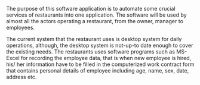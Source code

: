 The purpose of this software application is to automate some crucial services of restaurants into one application. The software will be used by almost all the actors operating a restaurant, from the owner, manager to employees. 

The current system that the restaurant uses is desktop system for daily operations, although, the desktop system is not-up-to date enough to cover the existing needs. The restaurants uses software programs such as MS-Excel for recording the employee data, that is when new employee is hired, his/ her information have to be filled in the computerized work contract form that contains personal details of employee including age, name, sex, date, address etc.


